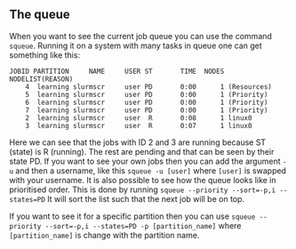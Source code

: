 The queue
---------

When you want to see the current job queue you can use the command `squeue`.
Running it on a system with many tasks in queue one can get something like this:

```plaintext
JOBID PARTITION     NAME     USER ST       TIME  NODES NODELIST(REASON)
    4  learning slurmscr     user PD       0:00      1 (Resources)
    5  learning slurmscr     user PD       0:00      1 (Priority)
    6  learning slurmscr     user PD       0:00      1 (Priority)
    7  learning slurmscr     user PD       0:00      1 (Priority)
    2  learning slurmscr     user  R       0:08      1 linux0
    3  learning slurmscr     user  R       0:07      1 linux0
```

Here we can see that the jobs with ID 2 and 3 are running because ST (state) is R (running). The rest are pending and that can be seen by their state PD.
If you want to see your own jobs then you can add the argument `-u` and then a username, like this `squeue -u [user]` where `[user]` is swapped with your username.
It is also possible to see how the queue looks like in prioritised order. This is done by running `squeue --priority --sort=-p,i --states=PD` It will sort the list such that the next job will be on top.

If you want to see it for a specific partition then you can use `squeue --priority --sort=-p,i --states=PD -p [partition_name]` where `[partition_name]` is change with the partition name.
